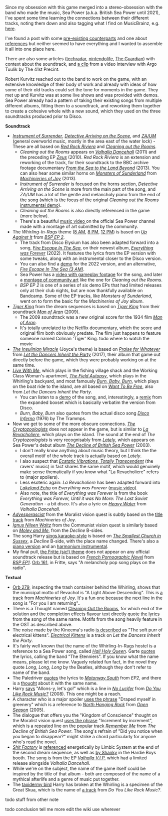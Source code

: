 Since my obsession with this game merged into a stereo-obsession with the band who made the music, Sea Power (a.k.a. British Sea Power until 2021), I've spent some time learning the connections between their different tracks, noting them down and also tagging what I find on MusicBrainz, e.g. [here](https://musicbrainz.org/release/61d0dba6-1cfb-440b-a0bd-c3429c941db1).

I've found a post with some [pre-existing counterparts](https://www.reddit.com/r/DiscoElysium/comments/hqc6wb/disco_elysium_ost_tracks_and_their_preexisting/) and one about [references](https://www.reddit.com/r/DiscoElysium/comments/ofgjul/british_sea_power_references/) but neither seemed to have everything and I wanted to assemble it all into one place here.

There are also some articles ([techradar](https://www.techradar.com/news/disco-elysium-how-cult-heroes-british-sea-power-wrote-its-bafta-nominated-score), [nintendolife](https://www.nintendolife.com/features/meet-sea-power-the-talent-behind-disco-elysiums-exquisite-music), [The Guardian](https://www.theguardian.com/games/2025/mar/14/the-odd-drunken-detective-has-been-sighted-at-gigs-how-sea-power-won-legions-of-gamer-fans)) with context about the soundtrack, and [a clip](https://www.youtube.com/watch?v=GRnptZ8dXvA) from a video interview with Argo Tuulik by The 41st Precint.

Robert Kurvitz reached out to the band to work on the game, with an extensive knowledge of their body of work and already with ideas of how some of their old tracks could set the tone for moments in the game. They met up and Kurvitz was at some live shows and was provided with demos. Sea Power already had a pattern of taking their existing songs from multiple different albums, fitting them to a soundtrack, and reworking them together to create a cohesive whole with a new sound, which they used on the three soundtracks produced prior to Disco.

**Soundtrack**

* [*Instrument of Surrender*](https://youtube.com/watch?v=qMUoWTEIGx4), [*Detective Arriving on the Scene*](https://www.youtube.com/watch?v=rxevPfOxCaU), and [*ZA/UM*](https://www.youtube.com/watch?v=-dhSWZTpwyE) (general overworld music, mostly in the area east of the water lock) - These are all based on [*Red Rock Riviera*](https://youtube.com/watch?v=NSkb5OtTmgg) and [*Cleaning out the Rooms*](https://www.youtube.com/watch?v=Yqf-92FNGv4).
   * *Cleaning out the Rooms* appears on [*Valhalla Dancehall*](https://en.wikipedia.org/wiki/Valhalla_Dancehall) (2011) and the preceding EP [*Zeus*](https://en.wikipedia.org/wiki/Zeus_(EP)) (2010). *Red Rock Riviera* is an extension and reworking of the track, for their soundtrack to the BBC archive footage documentary [*From the Sea to the Land Beyond*](https://en.wikipedia.org/wiki/From_the_Sea_to_the_Land_Beyond) (2013). You can also hear some similar horns on [*Monsters of Sunderland*](https://youtube.com/watch?v=1yE0goo9Eig) from [*Machinieries of Joy*](https://en.wikipedia.org/wiki/Machineries_of_Joy) (2013).
   * *Instrument of Surrender* is focused on the horns section, *Detective Arriving on the Scene* is more from the main part of the song, and *ZA/UM* has a lot of the gentle and melancholy piano from the end of the song (which is the focus of the original *Cleaning out the Rooms* [instrumental demo](https://seapower.bandcamp.com/track/cleaning-out-the-rooms-original-instrumental-piano-demo)).
   * *Cleaning out the Rooms* is also directly referenced in the  game (more below).
   * There's a beautiful [music video ](https://www.youtube.com/watch?v=U1Q-IgHnuWs)on the official Sea Power channel made with a montage of  art submitted by the community.
* The *Whirling-In-Rags* theme ([8 AM](https://www.youtube.com/watch?v=LeILSPhyExw), [8 PM](https://www.youtube.com/watch?v=_sTwNN8uAGc), [12 PM](https://www.youtube.com/watch?v=2pWUHZgEe5M)) is based on [*Up Against It*](https://seapower.bandcamp.com/track/up-against-it) from [*BSP EP 2*](https://seapower.bandcamp.com/album/gcr007-bsp-ep2)*.*
   * The track from Disco Elysium has also been adapted forward into a song, [*Fire Escape In The Sea*](https://www.youtube.com/watch?v=CdSYXpC2sd8), on their newest album, [*Everything was Forever*](https://en.wikipedia.org/wiki/Everything_Was_Forever) (2022). It features the lyrics from the EP version with some tweaks, along with an instrumental closer to the Disco version.
   * You can also find a [demo](https://seapower.bandcamp.com/track/fire-escape-in-the-sea-demo) for the 2022 version, and an alternative, [*Fire Escape In The Sea (3 AM)*](https://seapower.bandcamp.com/track/fire-escape-in-the-sea-3am).
   * Sea Power has a [video with gameplay footage](https://www.youtube.com/watch?v=gUDpm4zD-ag) for the song, and later a [montage of community art](https://www.youtube.com/watch?v=kNwd56ZhoPI) like the one for *Cleaning out the Rooms*.
   * *BSP EP 2* is one of a series of six demo EPs that had limited releases only at their club nights, but are now thankfully available on Bandcamp. Some of the EP tracks, like *Monsters of Sunderland,* went on to form the basic for the *Machineries of Joy* album.
* [*Tiger King*](https://www.youtube.com/watch?v=870j0RZhRD4) from the dream sequences is based on [*Tiger King*](https://www.youtube.com/watch?v=xUH7nuWuPdE) from their soundtrack [*Man of Aran*](https://en.wikipedia.org/wiki/Man_of_Aran_(album)) (2009).
   * The 2009 soundtrack was a new original score for the 1934 film [*Man of Aran*](https://en.wikipedia.org/wiki/Man_of_Aran).
   * It's totally unrelated to the Netflix documentary, which the score and original film both obviously predate. The film just happens to feature someone named Colman 'Tiger' King.
   todo where to watch the movie
* [*The Insulinian Miracle*](https://www.youtube.com/watch?v=2WtcWc2PNG0) (Joyce's theme) is based on [*Praise for Whatever*](https://www.youtube.com/watch?v=xbTCVcPU_zg) from [*Let the Dancers Inherit the Party*](https://en.wikipedia.org/wiki/Let_the_Dancers_Inherit_the_Party) (2017), their album that game out directly before the game, which they were probably working on at the same time.
* [*Live With Me*](https://www.youtube.com/watch?v=x5styNnAZ4w), which plays in the fishing village shack and the Working Class Woman's apartment, [*The Field Autopsy*](https://www.youtube.com/watch?v=kocs8BXOtQg), which plays in the Whirling's backyard, and most famously [*Burn, Baby, Burn*](https://www.youtube.com/watch?v=HuONWv9O588), which plays on the boat ride to the island, are all based on [*Want To Be Free*](https://www.youtube.com/watch?v=3GcsQGVGtPU), also from *Let the Dancers Inherit the Party*.
   * You can listen to a [demo](https://seapower.bandcamp.com/track/want-to-be-free-demo) of the song, and, interestingly, a [remix](https://seapower.bandcamp.com/track/want-to-be-free-remix) from the expanded boxset which is basically verbatim the version from Disco.
   * *Burn, Baby, Burn* also quotes from the actual disco song [*Disco Inferno*](https://youtube.com/watch?v=A_sY2rjxq6M) (1976) by The Trammps.
* Now we get to some of the more obscure connections. [*The Cryptozoologists*](https://www.youtube.com/watch?v=pB0807je9mg) does not appear in the game, but is similar to [*La Revacholiere*](https://youtube.com/watch?v=54moBCJSfXg), which plays on the island. The sound at the end of *The Cryptozoologists* is very recognisably from [*Lately*](https://youtube.com/watch?v=7RgYJEVGaOE), which appears on Sea Power's debut album [*The Decline of British Sea Power*](https://en.wikipedia.org/wiki/The_Decline_of_British_Sea_Power) (2003).
   * I don't really know anything about music theory, but I think the the overall motif of the whole track is actually based on *Lately*.
   * I also suspect that [*Ecstatic Vibrations, Totally Transcendent*](https://www.youtube.com/watch?v=knOXppaqBYY) (the ravers' music) in fact shares the same motif, which would genuinely make sense thematically if you know what "La Revacholiere" refers to (major spoilers).
   * Less esoteric again: *La Revacholiere* has been adapted forward into [*Lakeland Echo*](https://www.youtube.com/watch?v=AwwNpbRm-C8) on *Everything was Forever* ([music video](https://www.youtube.com/watch?v=zvjV7d-f6qs))*.*
   * Also note, the title of *Everything was Forever* is from the book *Everything was Forever, Until it was No More: The Last Soviet Generation* \- a bit disco. It's also a lyric on [*Heavy Water*](https://www.youtube.com/watch?v=ndCGLGCYvtA) from *Valhalla Dancehall*.
* [*Advesperascist*](https://www.youtube.com/watch?v=0oBFLAQpnSQ) from the Moralist vision quest is subtly based on the [title track](https://youtube.com/watch?v=DHUes0dGjUI) from *Machineries of Joy*.
* [*Ignus Nilsen Waltz*](https://www.youtube.com/watch?v=d2hUbafQCII) from the Communist vision quest is similarly based on [*Moley and Me*](https://www.youtube.com/watch?v=3E4HDE3zZGs), from the *Decline* B-sides.
* The song Harry [sings karaoke-style](https://youtube.com/watch?v=KRZs8RLzNGk) is based on [*The Smallest Church in Sussex*](https://www.youtube.com/watch?v=ngBjEZ-uUDU), a *Decline* B-side, with the place name changed. There's also a [piano version](https://youtube.com/watch?v=7iC9RE-dvag) and an [harmonium instrumental](https://youtube.com/watch?v=UYA72ta-1FY).
* My final pull, [the Fritte (sic!) theme](https://youtube.com/watch?v=DIgl4U8fAKE) does not appear on any official soundtrack release but is based on [*French Pornographic Novel*](https://seapower.bandcamp.com/track/french-pornographic-novel) from [*BSP EP1*](https://seapower.bandcamp.com/album/gcr006-bsp-ep1). [Orb 161](https://fayde.co.uk/orbmode), in Fritte, says "A melancholy pop song plays on the radio".

**Textual**

* [Orb 279](https://fayde.co.uk/orbmode), inspecting the trash container behind the Whirling, shows that the municipal motto of Revachol is "A Light Above Descending". This is [a track](https://youtube.com/watch?v=w1cWjeW_6qY) from *Machineries of Joy*. It's a fun one because the next line in the song is "For you I am returning"..
* There is a Thought named [Cleaning Out the Rooms](https://discoelysium.fandom.com/wiki/Cleaning_Out_the_Rooms), for which end of the solution and the completion effects flavour text directly quote [the lyrics](https://genius.com/Sea-power-cleaning-out-the-rooms-lyrics) from the song of the same name. Motifs from the song heavily feature in the OST as described above.
* The noise made by the Kineema's radio [is described](https://fayde.co.uk/dialojue/7760072) as "The soft purr of electrical kittens". [*Electrical Kittens*](https://www.youtube.com/watch?v=fRRsutYMki4) is a track on *Let the Dancers Inherit the Party*.
* It's fairly well known that the name of the Whirling-In-Rags hostel is a reference to a Sea Power song, called [*Hail Holy Queen*](https://www.youtube.com/watch?v=Z44AfnvS6_g). Garte [quotes](https://fayde.co.uk/dialojue/281189) the lyrics, calling the band "The Etenniers". If you know what the name means, please let me know. Vaguely related fun fact, in the novel they quote *Long, Long, Long* by the Beatles, although they don't refer to name of the band.
* The Paledriver [quotes](https://fayde.co.uk/dialojue/2070271) the lyrics to [*Motorway South*](https://seapower.bandcamp.com/track/motorway-south) from *EP2*, and there is a [thought](https://discoelysium.fandom.com/wiki/Motorway_South) about it with the same name.
* Harry [says](https://fayde.co.uk/dialojue/80059) "Allons-y, let's go!" which is a line in [*No Lucifer*](https://www.youtube.com/watch?v=IGLWwHcCnxw) from [*Do You Like Rock Music?*](https://en.wikipedia.org/wiki/Do_You_Like_Rock_Music%3F) (2008). This one might be a reach.
* A character who is a major spoiler [uses the phrase](https://fayde.co.uk/dialojue/7620885) "Draped myself in greenery" which is a reference to [*North Hanging Rock*](https://www.youtube.com/watch?v=0552fdLLUyw) from [*Open Season*](https://en.wikipedia.org/wiki/Open_Season_(Sea_Power_album)) (2005).
* The dialogue that offers you the "Kingdom of Conscience" thought on the Moralist vision quest [uses the phrase](https://fayde.co.uk/dialojue/5270033) "Increment by increment", which is a repeated line on the popular track [*Remember Me*](https://www.youtube.com/watch?v=ua4BiBV6i6o) from *The Decline of British Sea Power*. The song's refrain of "Did you notice when you began to disappear?" might strike a chord particularly for anyone who's read the novel.
* [*Shit Factory*](https://seapower.bandcamp.com/track/shit-factory) is [referenced](https://fayde.co.uk/dialojue/10540047) energetically by Limbic System at the end of the second dream sequence, as well as [by Shanky](https://fayde.co.uk/dialojue/6400329) in the Hardie Boys booth. The song is from the EP [*Valhalla V.I.P.*](https://seapower.bandcamp.com/album/valhalla-v-i-p) which had a limited release alongside *Valhalla Dancehall*.
* While we're on the subject, the name of the game itself could be inspired by the title of that album - both are composed of the name of a mythical afterlife and a genre of music put together.
* The [taxidermy bird](https://fayde.co.uk/dialojue/130501) Harry has broken at the Whirling is a specimen of the Great Skua, which is the name of [a track](https://www.youtube.com/watch?v=JaBcEav4nJA) from *Do You Like Rock Music?*.

todo stuff from other note

todo conclusion
tell me more
edit the wiki
use wherever

